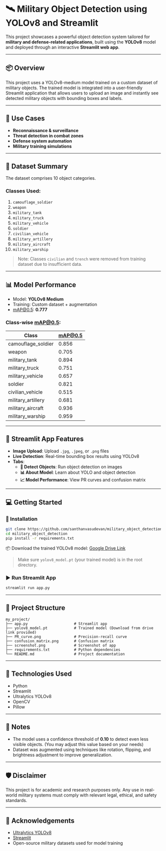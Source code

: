 # 🛰️ Military Object Detection using YOLOv8 and Streamlit

This project showcases a powerful object detection system tailored for **military and defense-related applications**, built using the **YOLOv8** model and deployed through an interactive **Streamlit web app**.

---

## 📦 Overview

This project uses a YOLOv8-medium model trained on a custom dataset of military objects. The trained model is integrated into a user-friendly Streamlit application that allows users to upload an image and instantly see detected military objects with bounding boxes and labels.

---

## 🎯 Use Cases

- **Reconnaissance & surveillance**
- **Threat detection in combat zones**
- **Defense system automation**
- **Military training simulations**

---

## 📁 Dataset Summary

The dataset comprises 10 object categories. 

### Classes Used:
1. `camouflage_soldier`
2. `weapon`
3. `military_tank`
4. `military_truck`
5. `military_vehicle`
6. `soldier`
7. `civilian_vehicle`
8. `military_artillery`
9. `military_aircraft`
10. `military_warship`

> Note: Classes `civilian` and `trench` were removed from training dataset due to insufficient data.

---

## 📊 Model Performance

- Model: **YOLOv8 Medium**
- Training: Custom dataset + augmentation
- mAP@0.5: **0.777**

### Class-wise mAP@0.5:
| Class               | mAP@0.5 |
|--------------------|---------|
| camouflage_soldier | 0.856   |
| weapon             | 0.705   |
| military_tank      | 0.894   |
| military_truck     | 0.751   |
| military_vehicle   | 0.657   |
| soldier            | 0.821   |
| civilian_vehicle   | 0.515   |
| military_artillery | 0.681   |
| military_aircraft  | 0.936   |
| military_warship   | 0.959   |

---

## 🚀 Streamlit App Features

- **Image Upload**: Upload `.jpg`, `.jpeg`, or `.png` files
- **Live Detection**: Real-time bounding box results using YOLOv8
- **Tabs**:
  - **📸 Detect Objects**: Run object detection on images
  - **📊 About Model**: Learn about YOLO and object detection
  - **📈 Model Performance**: View PR curves and confusion matrix

---

## 💻 Getting Started

### 🔧 Installation

```bash
git clone https://github.com/santhanvasudevan/military_object_detection.git
cd military_object_detection
pip install -r requirements.txt
```

📦 Download the trained YOLOv8 model: [Google Drive Link](https://drive.google.com/file/d/1JJ0xFgYPnb0D7iFsjFc-2ZAufK8SQiXL/view?usp=drivesdk)

> Make sure `yolov8_model.pt` (your trained model) is in the root directory.

### ▶️ Run Streamlit App

```bash
streamlit run app.py
```

---

## 📁 Project Structure

```
my_project/
├── app.py                     # Streamlit app
├── yolov8_model.pt            # Trained model (Download from drive link provided)
├── PR_curve.png               # Precision-recall curve
├── confusion_matrix.png       # Confusion matrix
├── screenshot.png             # Screenshot of app
├── requirements.txt           # Python dependencies
└── README.md                  # Project documentation
```

---

## 🧠 Technologies Used

- Python
- Streamlit
- Ultralytics YOLOv8
- OpenCV
- Pillow

---

## 📌 Notes

- The model uses a confidence threshold of **0.10** to detect even less visible objects. (You may adjust this value based on your needs)
- Dataset was augmented using techniques like rotation, flipping, and brightness adjustment to improve generalization.

---

## 🛡️ Disclaimer

This project is for academic and research purposes only. Any use in real-world military systems must comply with relevant legal, ethical, and safety standards.

---

## 🙌 Acknowledgements

- [Ultralytics YOLOv8](https://github.com/ultralytics/ultralytics)
- [Streamlit](https://streamlit.io/)
- Open-source military datasets used for model training
